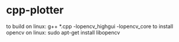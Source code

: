 # cpp-plotter


to build on linux: g++ *.cpp -lopencv_highgui -lopencv_core
to install opencv on linux: sudo apt-get install libopencv